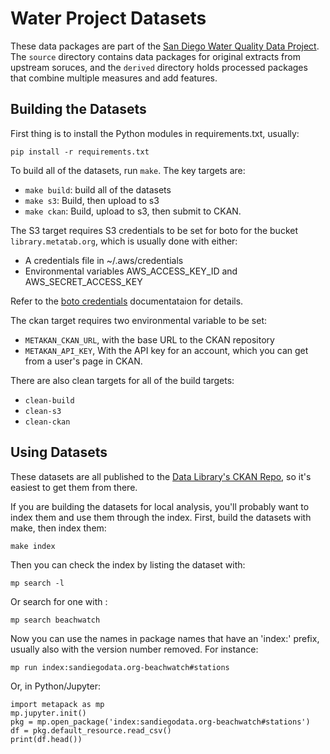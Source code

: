
# Water Project Datasets

These data packages are part of the [San Diego Water Quality Data
Project](http://water.sandiegodata.org/). The ``source`` directory contains
data packages for original extracts from upstream soruces, and the ``derived``
directory holds processed packages that combine multiple measures and add
features.

## Building the Datasets

First thing is to install the Python modules in requirements.txt, usually: 

    pip install -r requirements.txt

To build all of the datasets, run ``make``. The key targets are: 

* ``make build``: build all of the datasets
* ``make s3``: Build, then upload to s3
* ``make ckan``: Build, upload to s3, then submit to CKAN. 


The S3 target requires S3 credentials to be set for boto for the bucket
``library.metatab.org``, which is usually done with either:

* A credentials file in ~/.aws/credentials
* Environmental variables AWS_ACCESS_KEY_ID and AWS_SECRET_ACCESS_KEY

Refer to the [boto
credentials](https://boto3.readthedocs.io/en/latest/guide/configuration.html)
documentataion for details.

The ckan target requires two environmental variable to be set: 

* ``METAKAN_CKAN_URL``, with the base URL to the CKAN repository
* ``METAKAN_API_KEY``, With the API key for an account, which you can get from a user's page in CKAN. 

There are also clean targets for all of the build targets: 

* ``clean-build``
* ``clean-s3``
* ``clean-ckan``

## Using Datasets

These datasets are all published to the [Data Library's CKAN Repo](https://data.sandiegodata.org/dataset?tags=water-project), so it's easiest to get them from there. 

If you are building the datasets for local analysis, you'll probably want to index them and use them through the index. First, build the datasets with make, then index them: 

    make index

Then you can check the index by listing the dataset with:

    mp search -l 

Or search for one with : 

    mp search beachwatch 

Now you can use the names in package names that have an 'index:' prefix, usually also with the version number removed. For instance: 

    mp run index:sandiegodata.org-beachwatch#stations
    
Or, in Python/Jupyter:     

    import metapack as mp
    mp.jupyter.init()
    pkg = mp.open_package('index:sandiegodata.org-beachwatch#stations')
    df = pkg.default_resource.read_csv()
    print(df.head())
